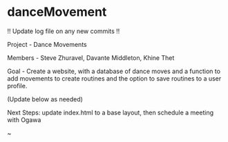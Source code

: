 # danceMovement

!! Update log file on any new commits !!

Project - Dance Movements

Members - Steve Zhuravel, Davante Middleton, Khine Thet

Goal - Create a website, with a database of dance moves and a function to add movements to create routines and the option to save routines to a user profile. 

(Update below as needed)

Next Steps: update index.html to a base layout, then schedule a meeting with Ogawa

~
